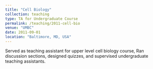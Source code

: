 ```yaml
---
title: "Cell Biology"
collection: teaching
type: TA for Undergraduate Course
permalink: /teaching/2011-cell-bio
venue: "UMBC"
date: 2011-09-01
location: "Baltimore, MD, USA"
---
```


Served as teaching assistant for upper level cell biology course, Ran
discussion sections, designed quizzes, and supervised undergraduate
teaching assistants.